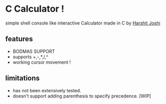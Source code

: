 # C Calculator !

simple shell console like interactive Calculator made in C by [Harshit Joshi](https://github.com/HarshitJoshi9152)

## features

- BODMAS SUPPORT
- supports +,-,*,/,^
- working cursor movement !

## limitations

- has not been extensively tested.
- doesn't support adding parenthesis to specify precedence. [WIP]
